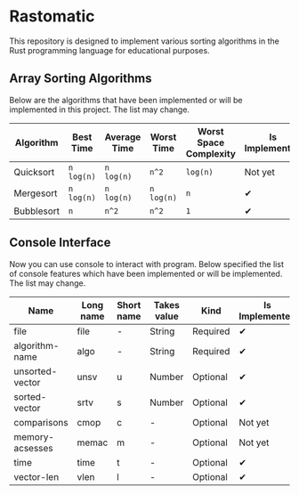 # Rastomatic
This repository is designed to implement various sorting algorithms in the Rust programming language for educational purposes.

## Array Sorting Algorithms
Below are the algorithms that have been implemented or will be implemented in this project. The list may change.

| Algorithm  | Best Time  | Average Time | Worst Time | Worst Space Complexity | Is Implemented |
| ---------- | ---------- | ------------ | ---------- | ---------------------- | -------------- |
| Quicksort  | `n log(n)` | `n log(n)`   | `n^2     ` | `log(n)`               | Not yet        |
| Mergesort  | `n log(n)` | `n log(n)`   | `n log(n)` | `n     `               | ✔ |
| Bubblesort | `n       ` | `n^2     `   | `n^2     ` | `1     `               | ✔ |

## Console Interface
Now you can use console to interact with program. Below specified the list of console features which have been implemented or will be implemented. The list may change.

| Name            | Long name | Short name | Takes value | Kind       | Is Implemented |
| --------------- | --------- | ---------- | ----------- | ---------- | -------------- |
| file            | file      | -          | String      | Required   | ✔ |
| algorithm-name  | algo      | -          | String      | Required   | ✔ |
| unsorted-vector | unsv      | u          | Number      | Optional   | ✔ |
| sorted-vector   | srtv      | s          | Number      | Optional   | ✔ |
| comparisons     | cmop      | c          | -           | Optional   | Not yet |
| memory-acsesses | memac     | m          | -           | Optional   | Not yet |
| time            | time      | t          | -           | Optional   | ✔ |
| vector-len      | vlen      | l          | -           | Optional   | ✔ |
